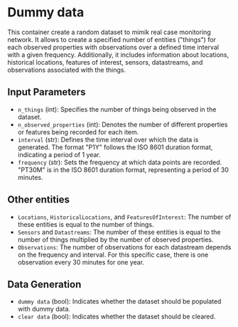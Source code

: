 # Dummy data

This container create a random dataset to mimik real case monitoring network. It allows to create a specified number of entities ("things") for each observed properties with observations over a defined time interval with a given frequency. Additionally, it includes information about locations, historical locations, features of interest, sensors, datastreams, and observations associated with the things.

## Input Parameters

- `n_things` (int): Specifies the number of things being observed in the dataset.
- `n_observed_properties` (int): Denotes the number of different properties or features being recorded for each item.
- `interval` (str): Defines the time interval over which the data is generated. The format "P1Y" follows the ISO 8601 duration format, indicating a period of 1 year.
- `frequency` (str): Sets the frequency at which data points are recorded. "PT30M" is in the ISO 8601 duration format, representing a period of 30 minutes.

## Other entities

- `Locations`, `HistoricalLocations`, and `FeaturesOfInterest`: The number of these entities is equal to the number of things.
- `Sensors` and `Datastreams`: The number of these entities is equal to the number of things multiplied by the number of observed properties.
- `Observations`: The number of observations for each datastream depends on the frequency and interval. For this specific case, there is one observation every 30 minutes for one year.

## Data Generation

- `dummy data` (bool): Indicates whether the dataset should be populated with dummy data.
- `clear data` (bool): Indicates whether the dataset should be cleared.
